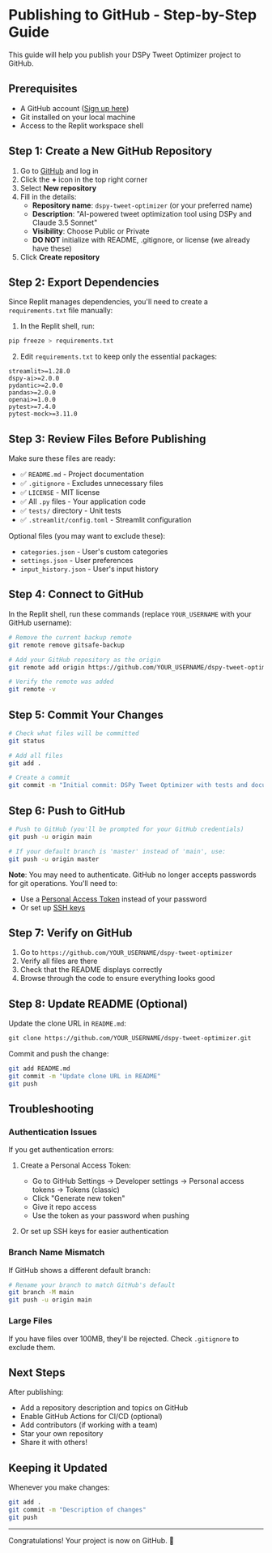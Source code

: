 # Publishing to GitHub - Step-by-Step Guide

This guide will help you publish your DSPy Tweet Optimizer project to GitHub.

## Prerequisites

- A GitHub account ([Sign up here](https://github.com/join))
- Git installed on your local machine
- Access to the Replit workspace shell

## Step 1: Create a New GitHub Repository

1. Go to [GitHub](https://github.com) and log in
2. Click the **+** icon in the top right corner
3. Select **New repository**
4. Fill in the details:
   - **Repository name**: `dspy-tweet-optimizer` (or your preferred name)
   - **Description**: "AI-powered tweet optimization tool using DSPy and Claude 3.5 Sonnet"
   - **Visibility**: Choose Public or Private
   - **DO NOT** initialize with README, .gitignore, or license (we already have these)
5. Click **Create repository**

## Step 2: Export Dependencies

Since Replit manages dependencies, you'll need to create a `requirements.txt` file manually:

1. In the Replit shell, run:
```bash
pip freeze > requirements.txt
```

2. Edit `requirements.txt` to keep only the essential packages:
```
streamlit>=1.28.0
dspy-ai>=2.0.0
pydantic>=2.0.0
pandas>=2.0.0
openai>=1.0.0
pytest>=7.4.0
pytest-mock>=3.11.0
```

## Step 3: Review Files Before Publishing

Make sure these files are ready:
- ✅ `README.md` - Project documentation
- ✅ `.gitignore` - Excludes unnecessary files
- ✅ `LICENSE` - MIT license
- ✅ All `.py` files - Your application code
- ✅ `tests/` directory - Unit tests
- ✅ `.streamlit/config.toml` - Streamlit configuration

Optional files (you may want to exclude these):
- `categories.json` - User's custom categories
- `settings.json` - User preferences
- `input_history.json` - User's input history

## Step 4: Connect to GitHub

In the Replit shell, run these commands (replace `YOUR_USERNAME` with your GitHub username):

```bash
# Remove the current backup remote
git remote remove gitsafe-backup

# Add your GitHub repository as the origin
git remote add origin https://github.com/YOUR_USERNAME/dspy-tweet-optimizer.git

# Verify the remote was added
git remote -v
```

## Step 5: Commit Your Changes

```bash
# Check what files will be committed
git status

# Add all files
git add .

# Create a commit
git commit -m "Initial commit: DSPy Tweet Optimizer with tests and documentation"
```

## Step 6: Push to GitHub

```bash
# Push to GitHub (you'll be prompted for your GitHub credentials)
git push -u origin main

# If your default branch is 'master' instead of 'main', use:
git push -u origin master
```

**Note**: You may need to authenticate. GitHub no longer accepts passwords for git operations. You'll need to:
- Use a [Personal Access Token](https://github.com/settings/tokens) instead of your password
- Or set up [SSH keys](https://docs.github.com/en/authentication/connecting-to-github-with-ssh)

## Step 7: Verify on GitHub

1. Go to `https://github.com/YOUR_USERNAME/dspy-tweet-optimizer`
2. Verify all files are there
3. Check that the README displays correctly
4. Browse through the code to ensure everything looks good

## Step 8: Update README (Optional)

Update the clone URL in `README.md`:

```markdown
git clone https://github.com/YOUR_USERNAME/dspy-tweet-optimizer.git
```

Commit and push the change:
```bash
git add README.md
git commit -m "Update clone URL in README"
git push
```

## Troubleshooting

### Authentication Issues

If you get authentication errors:
1. Create a Personal Access Token:
   - Go to GitHub Settings → Developer settings → Personal access tokens → Tokens (classic)
   - Click "Generate new token"
   - Give it repo access
   - Use the token as your password when pushing

2. Or set up SSH keys for easier authentication

### Branch Name Mismatch

If GitHub shows a different default branch:
```bash
# Rename your branch to match GitHub's default
git branch -M main
git push -u origin main
```

### Large Files

If you have files over 100MB, they'll be rejected. Check `.gitignore` to exclude them.

## Next Steps

After publishing:
- Add a repository description and topics on GitHub
- Enable GitHub Actions for CI/CD (optional)
- Add contributors (if working with a team)
- Star your own repository
- Share it with others!

## Keeping it Updated

Whenever you make changes:
```bash
git add .
git commit -m "Description of changes"
git push
```

---

Congratulations! Your project is now on GitHub. 🎉
